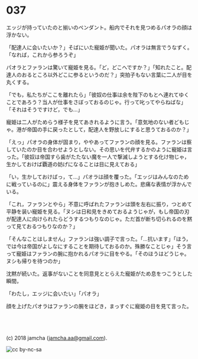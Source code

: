 

# 037

エッジが持っていたのと揃いのペンダント。船内でそれを見つめるパオラの顔は浮かない。  

「配達人に会いたいか？」そばにいた寵姫が聞いた。パオラは無言でうなずく。「なれば，これから参ろうぞ」  

パオラとファランは驚いて寵姫を見る。「ど，どこへですか？」「知れたこと。配達人のおるところ以外どこに参るというのだ？」突拍子もない言葉に二人が目を丸くする。  

「でも，私たちがここを離れたら」「彼奴の仕事は余を陛下のもとへ連れてゆくことであろう？当人が仕事をさぼっておるのじゃ。行って叱ってやらねばな」「それはそうですけど，でも…」  

寵姫は二人がためらう様子を見てあきれるように言う。「意気地のない者どもじゃ。港が帝国の手に戻ったとして，配達人を野放しにすると思うておるのか？」  

「えっ」パオラの身体が固まり，ややあってファランの顔を見る。ファランは察していたのか目を合わせようとしない。その思いを代弁するかのように寵姫は言った。「彼奴は帝国すら歯がたたない魔を一人で撃滅しようとする化け物じゃ，生かしておけば覇道の妨げになることは目に見えておる」  

「い，生かしておけばっ，て…」パオラは顔を覆った。「エッジはみんなのために戦っているのに」震える身体をファランが抱きしめた。悲痛な表情が浮かんでいる。  

「これ，ファランとやら」不意に呼ばれたファランは頭を左右に振り，つとめて平静を装い寵姫を見る。「ヌシは日和見をきめておるようじゃが，もし帝国の刃が配達人に向けられたらどうするつもりなのじゃ。ただ首が断ち切られるのを黙って見ておるつもりなのか？」  

「そんなことはしません」ファランは強い調子で言った。「…抗います」「ほう，では今は帝国がよしなにすることを期待しておるのか。殊勝なことじゃ」そう言って寵姫はファランの腕に抱かれるパオラに目をやる。「そのほうはどうじゃ。ヌシも帰りを待つのか」  

沈黙が続いた。返事がないことを同意見ととらえた寵姫がため息をつこうとした瞬間，  

「わたし，エッジに会いたい」「パオラ」  

顔を上げたパオラはファランの腕をほどき，まっすぐに寵姫の目を見て言った。  
<br>  
<br>  
(c) 2018 jamcha (jamcha.aa@gmail.com).  

![cc by-nc-sa](https://i.creativecommons.org/l/by-nc-sa/4.0/88x31.png)  


